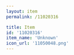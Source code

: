 ```yaml
---
layout: item
permalink: /11020316

title: Item
id: '11020316'
item_name: 'Unknown'
icon_url: '11050048.png'
---
```

